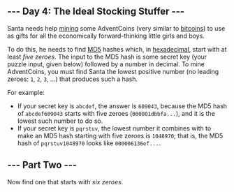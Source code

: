 ## --- Day 4: The Ideal Stocking Stuffer ---

Santa needs help [mining](https://en.wikipedia.org/wiki/Bitcoin#Mining) some <span title="Hey, mined your own business!">AdventCoins</span> (very similar to [bitcoins](https://en.wikipedia.org/wiki/Bitcoin)) to use as gifts for all the economically forward-thinking little girls and boys.

To do this, he needs to find [MD5](https://en.wikipedia.org/wiki/MD5) hashes which, in [hexadecimal](https://en.wikipedia.org/wiki/Hexadecimal), start with at least _five zeroes_. The input to the MD5 hash is some secret key (your puzzle input, given below) followed by a number in decimal. To mine AdventCoins, you must find Santa the lowest positive number (no leading zeroes: `` 1 ``, `` 2 ``, `` 3 ``, ...) that produces such a hash.

For example:

*   If your secret key is `` abcdef ``, the answer is `` 609043 ``, because the MD5 hash of `` abcdef609043 `` starts with five zeroes (`` 000001dbbfa... ``), and it is the lowest such number to do so.
*   If your secret key is `` pqrstuv ``, the lowest number it combines with to make an MD5 hash starting with five zeroes is `` 1048970 ``; that is, the MD5 hash of `` pqrstuv1048970 `` looks like `` 000006136ef... ``.

## --- Part Two ---

Now find one that starts with _six zeroes_.